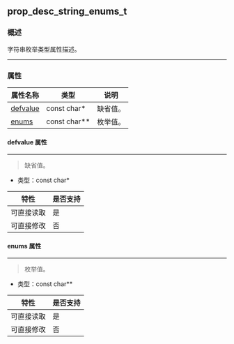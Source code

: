 ## prop\_desc\_string\_enums\_t
### 概述

 字符串枚举类型属性描述。


----------------------------------
### 属性
<p id="prop_desc_string_enums_t_properties">

| 属性名称 | 类型 | 说明 | 
| -------- | ----- | ------------ | 
| <a href="#prop_desc_string_enums_t_defvalue">defvalue</a> | const  char* | 缺省值。 |
| <a href="#prop_desc_string_enums_t_enums">enums</a> | const char** | 枚举值。 |
#### defvalue 属性
-----------------------
> <p id="prop_desc_string_enums_t_defvalue"> 缺省值。



* 类型：const  char*

| 特性 | 是否支持 |
| -------- | ----- |
| 可直接读取 | 是 |
| 可直接修改 | 否 |
#### enums 属性
-----------------------
> <p id="prop_desc_string_enums_t_enums"> 枚举值。



* 类型：const char**

| 特性 | 是否支持 |
| -------- | ----- |
| 可直接读取 | 是 |
| 可直接修改 | 否 |
